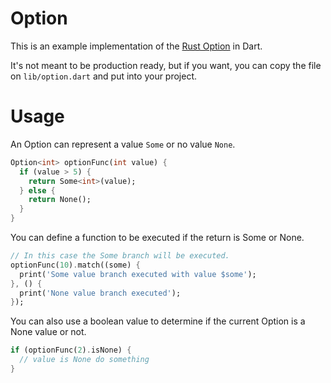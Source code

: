 # Option
This is an example implementation of the [Rust Option](https://doc.rust-lang.org/std/option/) in Dart.

It's not meant to be production ready, but if you want, you can copy the file on `lib/option.dart` and put into your project.

# Usage
An Option can represent a value `Some` or no value `None`.

```dart
Option<int> optionFunc(int value) {
  if (value > 5) {
    return Some<int>(value);
  } else {
    return None();
  }
}
```

You can define a function to be executed if the return is Some or None.
```dart
// In this case the Some branch will be executed.
optionFunc(10).match((some) {
  print('Some value branch executed with value $some');
}, () {
  print('None value branch executed');
});
```

You can also use a boolean value to determine if the current Option is a None value or not.
```dart
if (optionFunc(2).isNone) {
  // value is None do something
} 
```